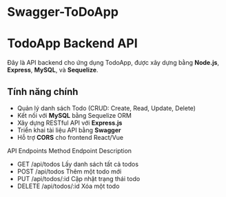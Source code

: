# Swagger-ToDoApp

# TodoApp Backend API

Đây là API backend cho ứng dụng TodoApp, được xây dựng bằng **Node.js**, **Express**, **MySQL**, và **Sequelize**.

## Tính năng chính

- Quản lý danh sách Todo (CRUD: Create, Read, Update, Delete)
- Kết nối với **MySQL** bằng Sequelize ORM
- Xây dựng RESTful API với **Express.js**
- Triển khai tài liệu API bằng **Swagger**
- Hỗ trợ **CORS** cho frontend React/Vue

API Endpoints
Method Endpoint Description

- GET /api/todos Lấy danh sách tất cả todos
- POST /api/todos Thêm một todo mới
- PUT /api/todos/:id Cập nhật trạng thái todo
- DELETE /api/todos/:id Xóa một todo
